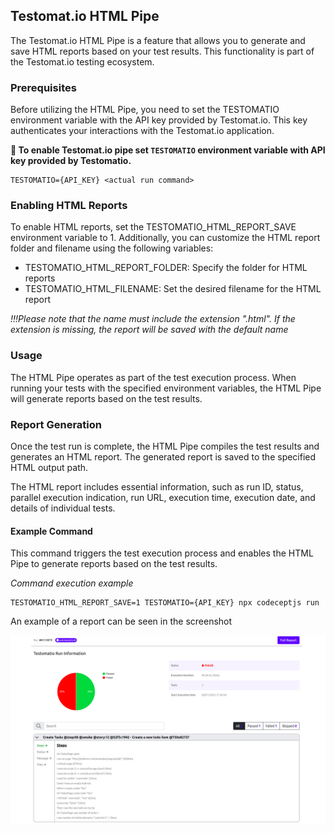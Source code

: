 ## Testomat.io HTML Pipe

The Testomat.io HTML Pipe is a feature that allows you to generate and save HTML reports based on your test results. This functionality is part of the Testomat.io testing ecosystem.

### Prerequisites

Before utilizing the HTML Pipe, you need to set the TESTOMATIO environment variable with the API key provided by Testomat.io. This key authenticates your interactions with the Testomat.io application.

**🔌 To enable Testomat.io pipe set `TESTOMATIO` environment variable with API key provided by Testomatio.**

```
TESTOMATIO={API_KEY} <actual run command>
```

### Enabling HTML Reports

To enable HTML reports, set the TESTOMATIO_HTML_REPORT_SAVE environment variable to 1. Additionally, you can customize the HTML report folder and filename using the following variables:

* TESTOMATIO_HTML_REPORT_FOLDER: Specify the folder for HTML reports
* TESTOMATIO_HTML_FILENAME: Set the desired filename for the HTML report

_!!!Please note that the name must include the extension ".html". If the extension is missing, the report will be saved with the default name_

### Usage

The HTML Pipe operates as part of the test execution process. When running your tests with the specified environment variables, the HTML Pipe will generate reports based on the test results.

### Report Generation

Once the test run is complete, the HTML Pipe compiles the test results and generates an HTML report. The generated report is saved to the specified HTML output path.

The HTML report includes essential information, such as run ID, status, parallel execution indication, run URL, execution time, execution date, and details of individual tests.

#### Example Command

This command triggers the test execution process and enables the HTML Pipe to generate reports based on the test results.

_Command execution example_

```
TESTOMATIO_HTML_REPORT_SAVE=1 TESTOMATIO={API_KEY} npx codeceptjs run

```

An example of a report can be seen in the screenshot

![HTML example](./images/html-pipe.png)